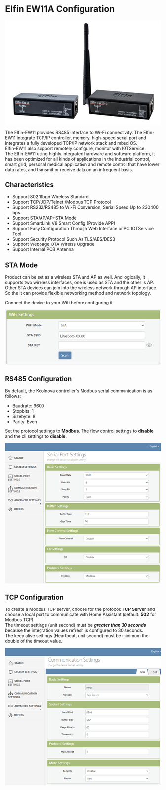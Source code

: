 # Elfin EW11A Configuration

![EW11A](png/Elfin-EW11.png)

The Elfin-EW11 provides RS485 interface to Wi-Fi connectivity. The Elfin-EW11 integrate TCP/IP controller, memory, high-speed serial port and integrates a fully developed TCP/IP network stack and mbed OS.<br />
Elfin-EW11 also support remotely configure, monitor with IOTService. <br />
The Elfin-EW11 using highly integrated hardware and software platform, it has been optimized for all kinds of applications in the industrial control, smart grid, personal medical application and remote control that have lower data rates, and transmit or receive data on an infrequent basis.<br />

## Characteristics
* Support 802.11bgn Wireless Standard
* Support TCP/UDP/Telnet /Modbus TCP Protocol
* Support RS232/RS485 to Wi-Fi Conversion, Serial Speed Up to 230400 bps
* Support STA/AP/AP+STA Mode
* Support SmartLink V8 Smart Config (Provide APP)
* Support Easy Configuration Through Web Interface or PC IOTService Tool
* Support Security Protocol Such As TLS/AES/DES3
* Support Webpage OTA Wirelss Upgrade
* Support Internal PCB Antenna

## STA Mode

Product can be set as a wireless STA and AP as well. And logically, it supports two wireless interfaces, one is used as STA and the other is AP.<br />
Other STA devices can join into the wireless network through AP interface. So the it can provide flexible networking method and network topology.<br />

Connect the device to your Wifi before configuring it.<br />

![STA](png/EW11_wifi_conf.png)

## RS485 Configuration

By default, the Koolnova controller's Modbus serial communication is as follows:
* Baudrate: 9600
* Stopbits: 1
* Sizebyte: 8
* Parity: Even

Set the protocol settings to __Modbus__. The flow control settings to __disable__ and the cli settings to __disable__.<br />

![serial](png/EW11_serial_conf.png)

## TCP Configuration

To create a Modbus TCP server, choose for the protocol: __TCP Server__ and choose a local port to communicate with Home Assistant (default: __502__ for Modbus TCP).<br />
The timeout settings (unit second) must be ___greater than 30 seconds___ because the integration values ​​refresh is configured to 30 seconds.<br />
The keep alive settings (Heartbeat, unit second) must be minimum the double of the timeout value.

![tcp](png/EW11_tcp_server_conf.png)
